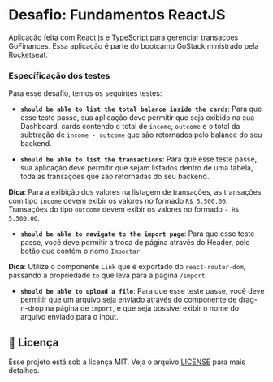 # Desafio: Fundamentos ReactJS

Aplicação feita com React.js e TypeScript para gerenciar transacoes GoFinances. Essa aplicação é parte do bootcamp
GoStack ministrado pela Rocketseat.

### Específicação dos testes

Para esse desafio, temos os seguintes testes:

- **`should be able to list the total balance inside the cards`**: Para que esse teste passe, sua aplicação deve
  permitir que seja exibido na sua Dashboard, cards contendo o total de `income`, `outcome` e o total da subtração
  de `income - outcome` que são retornados pelo balance do seu backend.

* **`should be able to list the transactions`**: Para que esse teste passe, sua aplicação deve permitir que sejam
  listados dentro de uma tabela, toda as transações que são retornadas do seu backend.

**Dica**: Para a exibição dos valores na listagem de transações, as transações com tipo `income` devem exibir os valores
no formado `R$ 5.500,00`. Transações do tipo `outcome` devem exibir os valores no formado `- R$ 5.500,00`.

- **`should be able to navigate to the import page`**: Para que esse teste passe, você deve permitir a troca de página
  através do Header, pelo botão que contém o nome `Importar`.

**Dica**: Utilize o componente `Link` que é exportado do `react-router-dom`, passando a propriedade `to` que leva para a
página `/import`.

- **`should be able to upload a file`**: Para que esse teste passe, você deve permitir que um arquivo seja enviado
  através do componente de drag-n-drop na página de `import`, e que seja possível exibir o nome do arquivo enviado para
  o input.

## :memo: Licença

Esse projeto está sob a licença MIT. Veja o arquivo [LICENSE](LICENSE.md) para mais detalhes.
